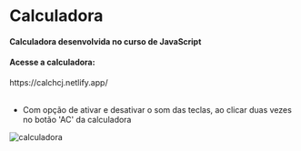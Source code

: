 # Calculadora

#### Calculadora desenvolvida no curso de JavaScript

<h4>Acesse a calculadora:</h4>
https://calchcj.netlify.app/

<br>
<br>

 - Com opção de ativar e desativar o som das teclas, ao clicar duas vezes no botão 'AC' da calculadora

![calculadora](https://user-images.githubusercontent.com/79412195/211177487-02bbcf10-364d-4b34-bfa2-4a017ab6045b.png)
